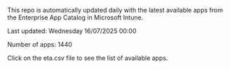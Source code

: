 This repo is automatically updated daily with the latest available apps from the Enterprise App Catalog in Microsoft Intune.

Last updated: Wednesday 16/07/2025 00:00

Number of apps: 1440

Click on the eta.csv file to see the list of available apps.
